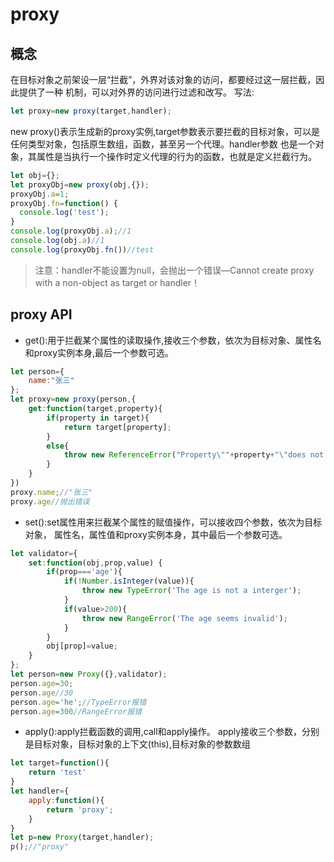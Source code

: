 # proxy
## 概念
在目标对象之前架设一层“拦截”，外界对该对象的访问，都要经过这一层拦截，因此提供了一种
机制，可以对外界的访问进行过滤和改写。
写法:
```javascript
let proxy=new proxy(target,handler);
```
new proxy()表示生成新的proxy实例,target参数表示要拦截的目标对象，可以是任何类型对象，包括原生数组，函数，甚至另一个代理。handler参数
也是一个对象，其属性是当执行一个操作时定义代理的行为的函数，也就是定义拦截行为。
```javascript
let obj={};
let proxyObj=new proxy(obj,{});
proxyObj.a=1;
proxyObj.fn=function() {
  console.log('test');
}
console.log(proxyObj.a);//1
console.log(obj.a)//1
console.log(proxyObj.fn())//test
```
> 注意：handler不能设置为null，会抛出一个错误—Cannot create proxy with a non-object as target or handler！

## proxy API
+ get():用于拦截某个属性的读取操作,接收三个参数，依次为目标对象、属性名和proxy实例本身,最后一个参数可选。
```javascript
let person={
	name:"张三"
};
let proxy=new proxy(person,{
	get:function(target,property){
		if(property in target){
			return target[property];
		}
		else{
			throw new ReferenceError("Property\""+property+"\"does not exist.")
		}
	}
})
proxy.name;//"张三"
proxy.age//抛出错误
```
+ set():set属性用来拦截某个属性的赋值操作，可以接收四个参数，依次为目标对象，
属性名，属性值和proxy实例本身，其中最后一个参数可选。
```javascript
let validator={
	set:function(obj,prop,value) {
		if(prop==='age'){
			if(!Number.isInteger(value)){
				throw new TypeError('The age is not a interger');
			}
			if(value>200){
				throw new RangeError('The age seems invalid');
			}
		}
		obj[prop]=value;
	}
};
let person=new Proxy({},validator);
person.age=30;
person.age//30
person.age='he';//TypeError报错
person.age=300//RangeError报错
```
+ apply():apply拦截函数的调用,call和apply操作。
apply接收三个参数，分别是目标对象，目标对象的上下文(this),目标对象的参数数组
```javascript
let target=function(){
	return 'test'
}
let handler={
	apply:function(){
		return 'proxy';
	}
}
let p=new Proxy(target,handler);
p();//"proxy"
```
